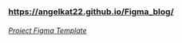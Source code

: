### https://angelkat22.github.io/Figma_blog/

###### [Project Figma Template](https://www.figma.com/file/ZKw7pJXIbltn9jLqxVLOcA/John-%2B-(Copy)?type=design&node-id=0-1&mode=design&t=7R9K6l2iM0Xf78M5-0)


